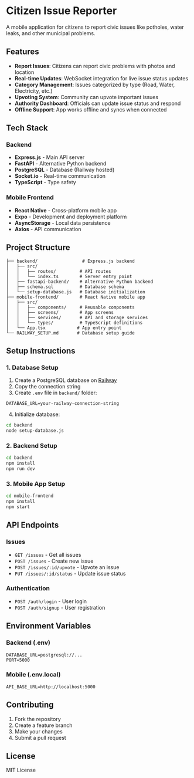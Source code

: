# Citizen Issue Reporter

A mobile application for citizens to report civic issues like potholes, water leaks, and other municipal problems.

## Features

- **Report Issues**: Citizens can report civic problems with photos and location
- **Real-time Updates**: WebSocket integration for live issue status updates
- **Category Management**: Issues categorized by type (Road, Water, Electricity, etc.)
- **Upvoting System**: Community can upvote important issues
- **Authority Dashboard**: Officials can update issue status and respond
- **Offline Support**: App works offline and syncs when connected

## Tech Stack

### Backend
- **Express.js** - Main API server
- **FastAPI** - Alternative Python backend
- **PostgreSQL** - Database (Railway hosted)
- **Socket.io** - Real-time communication
- **TypeScript** - Type safety

### Mobile Frontend
- **React Native** - Cross-platform mobile app
- **Expo** - Development and deployment platform
- **AsyncStorage** - Local data persistence
- **Axios** - API communication

## Project Structure

```
├── backend/                 # Express.js backend
│   ├── src/
│   │   ├── routes/         # API routes
│   │   └── index.ts        # Server entry point
│   ├── fastapi-backend/    # Alternative Python backend
│   ├── schema.sql          # Database schema
│   └── setup-database.js   # Database initialization
├── mobile-frontend/        # React Native mobile app
│   ├── src/
│   │   ├── components/     # Reusable components
│   │   ├── screens/        # App screens
│   │   ├── services/       # API and storage services
│   │   └── types/          # TypeScript definitions
│   └── App.tsx            # App entry point
└── RAILWAY_SETUP.md       # Database setup guide
```

## Setup Instructions

### 1. Database Setup
1. Create a PostgreSQL database on [Railway](https://railway.app)
2. Copy the connection string
3. Create `.env` file in `backend/` folder:
```
DATABASE_URL=your-railway-connection-string
```
4. Initialize database:
```bash
cd backend
node setup-database.js
```

### 2. Backend Setup
```bash
cd backend
npm install
npm run dev
```

### 3. Mobile App Setup
```bash
cd mobile-frontend
npm install
npm start
```

## API Endpoints

### Issues
- `GET /issues` - Get all issues
- `POST /issues` - Create new issue
- `POST /issues/:id/upvote` - Upvote an issue
- `PUT /issues/:id/status` - Update issue status

### Authentication
- `POST /auth/login` - User login
- `POST /auth/signup` - User registration

## Environment Variables

### Backend (.env)
```
DATABASE_URL=postgresql://...
PORT=5000
```

### Mobile (.env.local)
```
API_BASE_URL=http://localhost:5000
```

## Contributing

1. Fork the repository
2. Create a feature branch
3. Make your changes
4. Submit a pull request

## License

MIT License